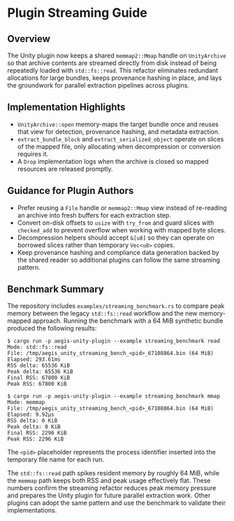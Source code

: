 # Plugin Streaming Guide

## Overview

The Unity plugin now keeps a shared `memmap2::Mmap` handle on `UnityArchive` so that
archive contents are streamed directly from disk instead of being repeatedly loaded
with `std::fs::read`. This refactor eliminates redundant allocations for large
bundles, keeps provenance hashing in place, and lays the groundwork for
parallel extraction pipelines across plugins.

## Implementation Highlights

- `UnityArchive::open` memory-maps the target bundle once and reuses that view for
  detection, provenance hashing, and metadata extraction.
- `extract_bundle_block` and `extract_serialized_object` operate on slices of the
  mapped file, only allocating when decompression or conversion requires it.
- A `Drop` implementation logs when the archive is closed so mapped resources are
  released promptly.

## Guidance for Plugin Authors

- Prefer reusing a `File` handle or `memmap2::Mmap` view instead of re-reading an
  archive into fresh buffers for each extraction step.
- Convert on-disk offsets to `usize` with `try_from` and guard slices with
  `checked_add` to prevent overflow when working with mapped byte slices.
- Decompression helpers should accept `&[u8]` so they can operate on borrowed
  slices rather than temporary `Vec<u8>` copies.
- Keep provenance hashing and compliance data generation backed by the shared
  reader so additional plugins can follow the same streaming pattern.

## Benchmark Summary

The repository includes `examples/streaming_benchmark.rs` to compare peak memory
between the legacy `std::fs::read` workflow and the new memory-mapped approach.
Running the benchmark with a 64 MiB synthetic bundle produced the following
results:

```
$ cargo run -p aegis-unity-plugin --example streaming_benchmark read
Mode: std::fs::read
File: /tmp/aegis_unity_streaming_bench_<pid>_67108864.bin (64 MiB)
Elapsed: 293.61ms
RSS delta: 65536 KiB
Peak delta: 65536 KiB
Final RSS: 67800 KiB
Peak RSS: 67800 KiB

$ cargo run -p aegis-unity-plugin --example streaming_benchmark mmap
Mode: memmap
File: /tmp/aegis_unity_streaming_bench_<pid>_67108864.bin (64 MiB)
Elapsed: 9.92µs
RSS delta: 0 KiB
Peak delta: 0 KiB
Final RSS: 2296 KiB
Peak RSS: 2296 KiB
```

The `<pid>` placeholder represents the process identifier inserted into the
temporary file name for each run.

The `std::fs::read` path spikes resident memory by roughly 64 MiB, while the
`memmap` path keeps both RSS and peak usage effectively flat. These numbers
confirm the streaming refactor reduces peak memory pressure and prepares the
Unity plugin for future parallel extraction work. Other plugins can adopt the
same pattern and use the benchmark to validate their implementations.
